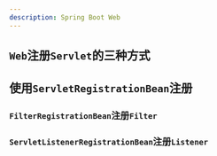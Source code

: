 ```yaml
---
description: Spring Boot Web
---
```


## `Web`注册`Servlet`的三种方式

## 使用`ServletRegistrationBean`注册

### `FilterRegistrationBean`注册`Filter`

### `ServletListenerRegistrationBean`注册`Listener`